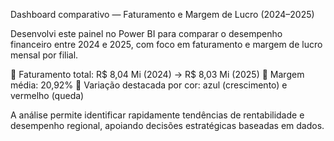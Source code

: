 Dashboard comparativo — Faturamento e Margem de Lucro (2024–2025)

Desenvolvi este painel no Power BI para comparar o desempenho financeiro entre 2024 e 2025, com foco em faturamento e margem de lucro mensal por filial.

🔹 Faturamento total: R$ 8,04 Mi (2024) → R$ 8,03 Mi (2025)
🔹 Margem média: 20,92%
🔹 Variação destacada por cor: azul (crescimento) e vermelho (queda)

A análise permite identificar rapidamente tendências de rentabilidade e desempenho regional, apoiando decisões estratégicas baseadas em dados.

